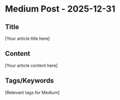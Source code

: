 # Medium Post - 2025-12-31

## Title
[Your article title here]

## Content
[Your article content here]

## Tags/Keywords
[Relevant tags for Medium]
